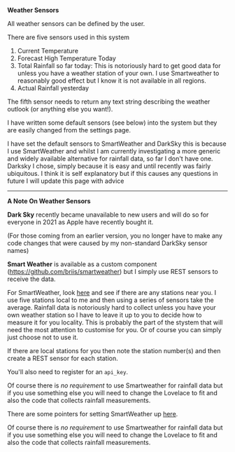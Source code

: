 __Weather Sensors__

All weather sensors can be defined by the user.

There are five sensors used in this system

1. Current Temperature
2. Forecast High Temperature Today
3. Total Rainfall so far today: This is notoriously hard to get good data for unless you have a weather station of your own.
I use Smartweather to reasonably good effect but I know it is not available in all regions.
4. Actual Rainfall yesterday

The fifth sensor needs to return any text string describing the weather outlook (or anything else you want!).

I have written some default sensors (see below) into the system but they are easily changed from the settings page.

I have set the default sensors to SmartWeather and DarkSky this is because I use SmartWeather and whilst I am currently investigating a more generic and widely available alternative for rainfall data, so far I don't have one. Darksky I chose, simply because it is easy and until recently was fairly ubiquitous.
I think it is self explanatory but if this causes any questions in future I will update this page with advice

-----
__A Note On Weather Sensors__

__Dark Sky__ recently became unavailable to new users and will do so for everyone in 2021 as Apple have recently bought it.

(For those coming from an earlier version, you no longer have to make any code changes that were caused by my non-standard DarkSky sensor names)


__Smart Weather__ is available as a custom component (https://github.com/briis/smartweather) but I simply use REST sensors to receive the data.


For SmartWeather, look [here](https://smartweather.weatherflow.com/map) and see if there are any stations near you. I use five stations local to me and then using a series of sensors take the average. Rainfall data is notoriously hard to collect unless you have your own weather station so I have to leave it up to you to decide how to measure it for you locality. This is probably the part of the stystem  that will need the most attention to customise for you. Or of course you can simply just choose not to use it.

If there are local stations for you then note the station number(s) and then create a REST sensor for each station.

You'll also need to register for an `api_key`.

Of course there is *no requirement* to use Smartweather for rainfall data but if you use something else you will need to change the Lovelace to fit and also the code that collects rainfall measurements.

There are some pointers for setting SmartWeather up [here](https://github.com/kloggy/HA-Irrigation-Version2/blob/master/Smartweather%20Example.md).

Of course there is *no requirement* to use Smartweather for rainfall data but if you use something else you will need to change the Lovelace to fit and also the code that collects rainfall measurements.
